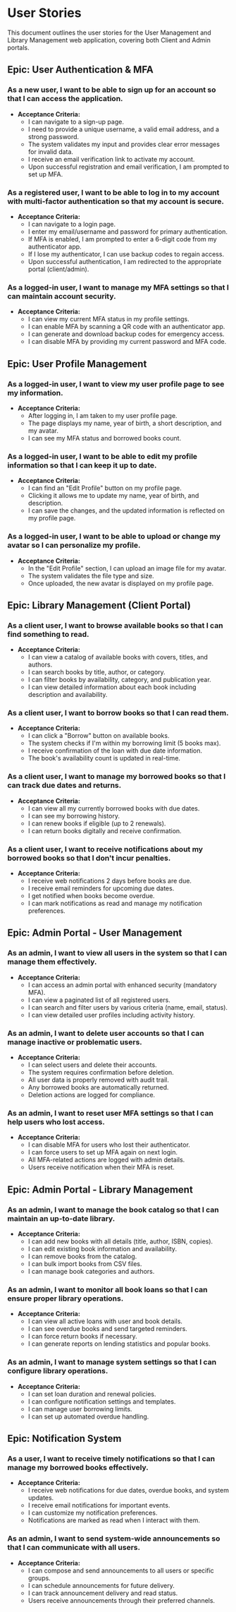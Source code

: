 # User Stories

This document outlines the user stories for the User Management and Library Management web application, covering both Client and Admin portals.

## Epic: User Authentication & MFA

### As a new user, I want to be able to sign up for an account so that I can access the application.

- **Acceptance Criteria:**
  - I can navigate to a sign-up page.
  - I need to provide a unique username, a valid email address, and a strong password.
  - The system validates my input and provides clear error messages for invalid data.
  - I receive an email verification link to activate my account.
  - Upon successful registration and email verification, I am prompted to set up MFA.

### As a registered user, I want to be able to log in to my account with multi-factor authentication so that my account is secure.

- **Acceptance Criteria:**
  - I can navigate to a login page.
  - I enter my email/username and password for primary authentication.
  - If MFA is enabled, I am prompted to enter a 6-digit code from my authenticator app.
  - If I lose my authenticator, I can use backup codes to regain access.
  - Upon successful authentication, I am redirected to the appropriate portal (client/admin).

### As a logged-in user, I want to manage my MFA settings so that I can maintain account security.

- **Acceptance Criteria:**
  - I can view my current MFA status in my profile settings.
  - I can enable MFA by scanning a QR code with an authenticator app.
  - I can generate and download backup codes for emergency access.
  - I can disable MFA by providing my current password and MFA code.

## Epic: User Profile Management

### As a logged-in user, I want to view my user profile page to see my information.

- **Acceptance Criteria:**
  - After logging in, I am taken to my user profile page.
  - The page displays my name, year of birth, a short description, and my avatar.
  - I can see my MFA status and borrowed books count.

### As a logged-in user, I want to be able to edit my profile information so that I can keep it up to date.

- **Acceptance Criteria:**
  - I can find an "Edit Profile" button on my profile page.
  - Clicking it allows me to update my name, year of birth, and description.
  - I can save the changes, and the updated information is reflected on my profile page.

### As a logged-in user, I want to be able to upload or change my avatar so I can personalize my profile.

- **Acceptance Criteria:**
  - In the "Edit Profile" section, I can upload an image file for my avatar.
  - The system validates the file type and size.
  - Once uploaded, the new avatar is displayed on my profile page.

## Epic: Library Management (Client Portal)

### As a client user, I want to browse available books so that I can find something to read.

- **Acceptance Criteria:**
  - I can view a catalog of available books with covers, titles, and authors.
  - I can search books by title, author, or category.
  - I can filter books by availability, category, and publication year.
  - I can view detailed information about each book including description and availability.

### As a client user, I want to borrow books so that I can read them.

- **Acceptance Criteria:**
  - I can click a "Borrow" button on available books.
  - The system checks if I'm within my borrowing limit (5 books max).
  - I receive confirmation of the loan with due date information.
  - The book's availability count is updated in real-time.

### As a client user, I want to manage my borrowed books so that I can track due dates and returns.

- **Acceptance Criteria:**
  - I can view all my currently borrowed books with due dates.
  - I can see my borrowing history.
  - I can renew books if eligible (up to 2 renewals).
  - I can return books digitally and receive confirmation.

### As a client user, I want to receive notifications about my borrowed books so that I don't incur penalties.

- **Acceptance Criteria:**
  - I receive web notifications 2 days before books are due.
  - I receive email reminders for upcoming due dates.
  - I get notified when books become overdue.
  - I can mark notifications as read and manage my notification preferences.

## Epic: Admin Portal - User Management

### As an admin, I want to view all users in the system so that I can manage them effectively.

- **Acceptance Criteria:**
  - I can access an admin portal with enhanced security (mandatory MFA).
  - I can view a paginated list of all registered users.
  - I can search and filter users by various criteria (name, email, status).
  - I can view detailed user profiles including activity history.

### As an admin, I want to delete user accounts so that I can manage inactive or problematic users.

- **Acceptance Criteria:**
  - I can select users and delete their accounts.
  - The system requires confirmation before deletion.
  - All user data is properly removed with audit trail.
  - Any borrowed books are automatically returned.
  - Deletion actions are logged for compliance.

### As an admin, I want to reset user MFA settings so that I can help users who lost access.

- **Acceptance Criteria:**
  - I can disable MFA for users who lost their authenticator.
  - I can force users to set up MFA again on next login.
  - All MFA-related actions are logged with admin details.
  - Users receive notification when their MFA is reset.

## Epic: Admin Portal - Library Management

### As an admin, I want to manage the book catalog so that I can maintain an up-to-date library.

- **Acceptance Criteria:**
  - I can add new books with all details (title, author, ISBN, copies).
  - I can edit existing book information and availability.
  - I can remove books from the catalog.
  - I can bulk import books from CSV files.
  - I can manage book categories and authors.

### As an admin, I want to monitor all book loans so that I can ensure proper library operations.

- **Acceptance Criteria:**
  - I can view all active loans with user and book details.
  - I can see overdue books and send targeted reminders.
  - I can force return books if necessary.
  - I can generate reports on lending statistics and popular books.

### As an admin, I want to manage system settings so that I can configure library operations.

- **Acceptance Criteria:**
  - I can set loan duration and renewal policies.
  - I can configure notification settings and templates.
  - I can manage user borrowing limits.
  - I can set up automated overdue handling.

## Epic: Notification System

### As a user, I want to receive timely notifications so that I can manage my borrowed books effectively.

- **Acceptance Criteria:**
  - I receive web notifications for due dates, overdue books, and system updates.
  - I receive email notifications for important events.
  - I can customize my notification preferences.
  - Notifications are marked as read when I interact with them.

### As an admin, I want to send system-wide announcements so that I can communicate with all users.

- **Acceptance Criteria:**
  - I can compose and send announcements to all users or specific groups.
  - I can schedule announcements for future delivery.
  - I can track announcement delivery and read status.
  - Users receive announcements through their preferred channels.
